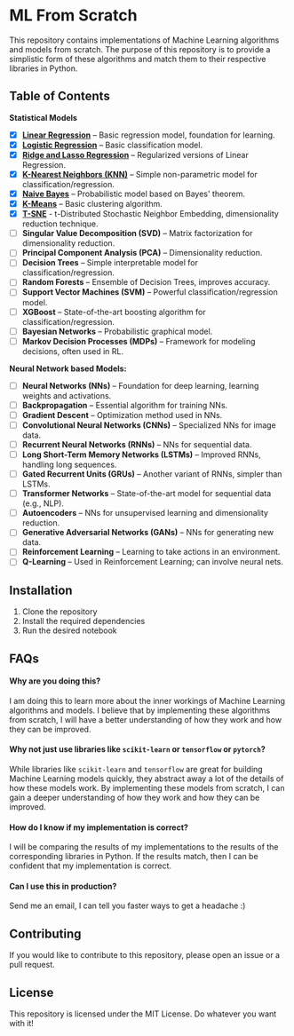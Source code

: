 # ML From Scratch

This repository contains implementations of Machine Learning algorithms and models from scratch. The purpose of this repository is to provide a simplistic form of these algorithms and match them to their respective libraries in Python.

## Table of Contents

**Statistical Models**

- [x] [**Linear Regression**][lin-reg] – Basic regression model, foundation for learning.
- [x] [**Logistic Regression**][logistic-reg] – Basic classification model.
- [x] [**Ridge and Lasso Regression**][ridge-lasso] – Regularized versions of Linear Regression.
- [x] [**K-Nearest Neighbors (KNN)**][knn] – Simple non-parametric model for classification/regression.
- [x] [**Naive Bayes**][naive-bayes] – Probabilistic model based on Bayes' theorem.
- [x] [**K-Means**][k-means] – Basic clustering algorithm.
- [x] [**T-SNE**][t-sne] - t-Distributed Stochastic Neighbor Embedding, dimensionality reduction technique.
- [ ] **Singular Value Decomposition (SVD)** – Matrix factorization for dimensionality reduction.
- [ ] **Principal Component Analysis (PCA)** – Dimensionality reduction.
- [ ] **Decision Trees** – Simple interpretable model for classification/regression.
- [ ] **Random Forests** – Ensemble of Decision Trees, improves accuracy.
- [ ] **Support Vector Machines (SVM)** – Powerful classification/regression model.
- [ ] **XGBoost** – State-of-the-art boosting algorithm for classification/regression.
- [ ] **Bayesian Networks** – Probabilistic graphical model.
- [ ] **Markov Decision Processes (MDPs)** – Framework for modeling decisions, often used in RL.

**Neural Network based Models:**

- [ ] **Neural Networks (NNs)** – Foundation for deep learning, learning weights and activations.
- [ ] **Backpropagation** – Essential algorithm for training NNs.
- [ ] **Gradient Descent** – Optimization method used in NNs.
- [ ] **Convolutional Neural Networks (CNNs)** – Specialized NNs for image data.
- [ ] **Recurrent Neural Networks (RNNs)** – NNs for sequential data.
- [ ] **Long Short-Term Memory Networks (LSTMs)** – Improved RNNs, handling long sequences.
- [ ] **Gated Recurrent Units (GRUs)** – Another variant of RNNs, simpler than LSTMs.
- [ ] **Transformer Networks** – State-of-the-art model for sequential data (e.g., NLP).
- [ ] **Autoencoders** – NNs for unsupervised learning and dimensionality reduction.
- [ ] **Generative Adversarial Networks (GANs)** – NNs for generating new data.
- [ ] **Reinforcement Learning** – Learning to take actions in an environment.
- [ ] **Q-Learning** – Used in Reinforcement Learning; can involve neural nets.

[lin-reg]: ./01-linear-regression.ipynb
[logistic-reg]: ./02-logistic-regression.ipynb
[ridge-lasso]: ./03-ridge-lasso-regression.ipynb
[knn]: ./04-knn.ipynb
[naive-bayes]: ./05-naive-bayes.ipynb
[k-means]: ./06-k-means.ipynb
[t-sne]: ./07-t-sne.ipynb

## Installation

1. Clone the repository
2. Install the required dependencies
3. Run the desired notebook

## FAQs

#### Why are you doing this?

I am doing this to learn more about the inner workings of Machine Learning algorithms and models. I believe that by implementing these algorithms from scratch, I will have a better understanding of how they work and how they can be improved.

#### Why not just use libraries like `scikit-learn` or `tensorflow` or `pytorch`?

While libraries like `scikit-learn` and `tensorflow` are great for building Machine Learning models quickly, they abstract away a lot of the details of how these models work. By implementing these models from scratch, I can gain a deeper understanding of how they work and how they can be improved.

#### How do I know if my implementation is correct?

I will be comparing the results of my implementations to the results of the corresponding libraries in Python. If the results match, then I can be confident that my implementation is correct.

#### Can I use this in production?

Send me an email, I can tell you faster ways to get a headache :)

## Contributing

If you would like to contribute to this repository, please open an issue or a pull request.

## License

This repository is licensed under the MIT License. Do whatever you want with it!
